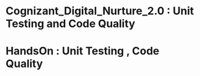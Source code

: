 # Cognizant_Digital_Nurture_2.0 : Unit Testing and Code Quality
# HandsOn : Unit Testing , Code Quality
